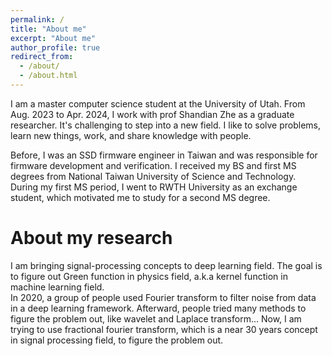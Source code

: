 ```yaml
---
permalink: /
title: "About me"
excerpt: "About me"
author_profile: true
redirect_from: 
  - /about/
  - /about.html
---
```


I am a master computer science student at the University of Utah. From Aug. 2023 to Apr. 2024, I work with prof Shandian Zhe as a graduate researcher. It's challenging to step into a new field. I like to solve problems, learn new things, work, and share knowledge with people.  

Before, I was an SSD firmware engineer in Taiwan and was responsible for firmware development and verification. I received my BS and first MS degrees from National Taiwan University of Science and Technology. During my first MS period, I went to RWTH University as an exchange student, which motivated me to study for a second MS degree.

About my research
======
I am bringing signal-processing concepts to deep learning field. The goal is to figure out Green function in physics field,  a.k.a kernel function in machine learning field.  
In 2020, a group of people used Fourier transform to filter noise from data in a deep learning framework. Afterward, people tried many methods to figure the problem out, like wavelet and Laplace transform... Now, I am trying to use fractional fourier transform, which is a near 30 years concept in signal processing field, to figure the problem out.
